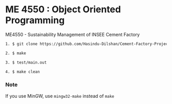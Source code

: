 # ME 4550 : Object Oriented Programming

ME4550 - Sustainability Management of INSEE Cement Factory

```bash
1. $ git clone https://github.com/Hasindu-Dilshan/Cement-Factory-Project-FOE-SLIIT.git

2. $ make

3. $ test/main.out

4. $ make clean

```

### Note
If you use MinGW, use `mingw32-make` instead of `make`